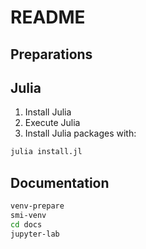 # README

## Preparations

## Julia

1. Install Julia
2. Execute Julia
3. Install Julia packages with:

```sh
julia install.jl
```

## Documentation

```sh
venv-prepare
smi-venv
cd docs
jupyter-lab
```

